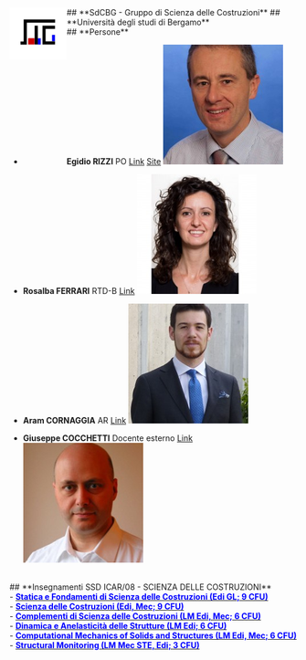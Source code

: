 <img src="/Files/logoSdCbG.jpg" width="100" align=left />
## **SdCBG - Gruppo di Scienza delle Costruzioni**
## **Università degli studi di Bergamo**

<br>
## **Persone**

- **Egidio RIZZI**
PO
[Link](https://www.unibg.it/ugov/person/2966) [Site](https://SdCBG.github.io/erizzi.html) ![Image](/Files/egidiorizzi3.jpg)

- **Rosalba FERRARI**
RTD-B
[Link](https://www.unibg.it/ugov/person/483) ![Image](/Files/ferrarirosalba_sitounibg2_0.jpg)

- **Aram CORNAGGIA**
AR
[Link](https://www.unibg.it/ugov/person/84888) ![Image](/Files/aramcornaggia.jpg)

- **Giuseppe COCCHETTI**
Docente esterno
[Link](https://www.unibg.it/ugov/person/2428) ![Image](/Files/giuseppecocchetti.jpg)


<br>
## **Insegnamenti SSD ICAR/08 - SCIENZA DELLE COSTRUZIONI**
<br>
- <b><a target="nuovo" href="https://SdCBG.github.io/SeFdSdC.html"><font color="blue">Statica e Fondamenti di Scienza delle Costruzioni (Edi GL; 9 CFU)</font></a></b>
<br>
- <b><a target="nuovo" href="https://SdCBG.github.io/SdC.html"><font color="blue">Scienza delle Costruzioni (Edi, Mec; 9 CFU)</font></a></b>
<br>
- <b><a target="nuovo" href="https://SdCBG.github.io/CdSdC.html"><font color="blue">Complementi di Scienza delle Costruzioni (LM Edi, Mec; 6 CFU)</font></a></b>
<br>
- <b><a target="nuovo" href="https://SdCBG.github.io/DIAS.html"><font color="blue">Dinamica e Anelasticit&agrave; delle Strutture (LM Edi; 6 CFU)</font></a></b>
<br>
- <b><a target="nuovo" href="https://SdCBG.github.io/CMSS.html"><font color="blue">Computational Mechanics of Solids and Structures (LM Edi, Mec; 6 CFU)</font></a></b>
<br>
- <b><a target="nuovo" href="https://SdCBG.github.io/SM.html"><font color="blue">Structural Monitoring (LM Mec STE, Edi; 3 CFU)</font></a></b>
